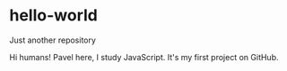 # hello-world
Just another repository

Hi humans!
Pavel here, I study JavaScript. It's my first project on GitHub.
